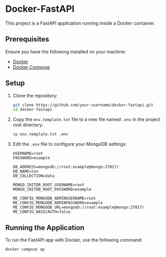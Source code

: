 # Docker-FastAPI

This project is a FastAPI application running inside a Docker container.

## Prerequisites

Ensure you have the following installed on your machine:
- [Docker](https://www.docker.com/)
- [Docker Compose](https://docs.docker.com/compose/)

## Setup

1. Clone the repository:
    ```bash
    git clone https://github.com/your-username/docker-fastapi.git
    cd docker-fastapi
    ```

2. Copy the `env.template.txt` file to a new file named `.env` in the project root directory:
    ```bash
    cp env.template.txt .env
    ```

3. Edit the `.env` file to configure your MongoDB settings:
    ```dotenv
    USERNAME=root
    PASSWORD=example

    DB_ADDRESS=mongodb://root:example@mongo:27017/
    DB_NAME=ton
    DB_COLLECTION=data

    MONGO_INITDB_ROOT_USERNAME=root
    MONGO_INITDB_ROOT_PASSWORD=example

    ME_CONFIG_MONGODB_ADMINUSERNAME=root
    ME_CONFIG_MONGODB_ADMINPASSWORD=example
    ME_CONFIG_MONGODB_URL=mongodb://root:example@mongo:27017/
    ME_CONFIG_BASICAUTH=false
    ```

## Running the Application

To run the FastAPI app with Docker, use the following command:

```bash
docker compose up

